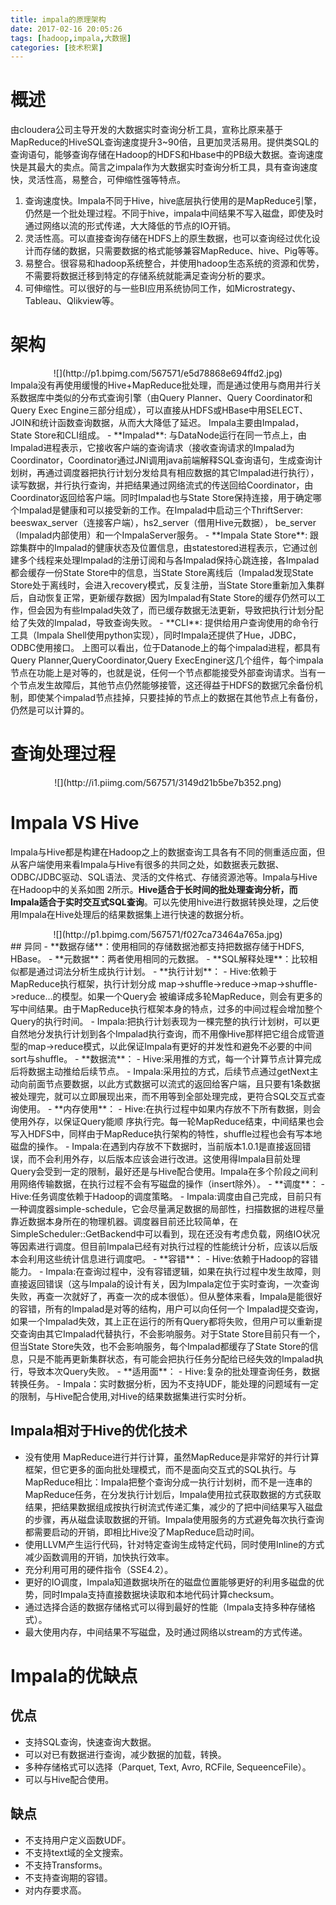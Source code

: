 ```yaml
---
title: impala的原理架构
date: 2017-02-16 20:05:26
tags: [hadoop,impala,大数据]
categories: [技术积累]
---
```

# 概述
由cloudera公司主导开发的大数据实时查询分析工具，宣称比原来基于MapReduce的HiveSQL查询速度提升3~90倍，且更加灵活易用。提供类SQL的查询语句，能够查询存储在Hadoop的HDFS和Hbase中的PB级大数据。查询速度快是其最大的卖点。简言之impala作为大数据实时查询分析工具，具有查询速度快，灵活性高，易整合，可伸缩性强等特点。
1. 查询速度快。Impala不同于Hive，hive底层执行使用的是MapReduce引擎，仍然是一个批处理过程。不同于hive，impala中间结果不写入磁盘，即使及时通过网络以流的形式传递，大大降低的节点的IO开销。
2. 灵活性高。可以直接查询存储在HDFS上的原生数据，也可以查询经过优化设计而存储的数据，只需要数据的格式能够兼容MapReduce、hive、Pig等等。
3. 易整合。很容易和hadoop系统整合，并使用hadoop生态系统的资源和优势，不需要将数据迁移到特定的存储系统就能满足查询分析的要求。
4. 可伸缩性。可以很好的与一些BI应用系统协同工作，如Microstrategy、Tableau、Qlikview等。

# 架构
<center>![](http://p1.bpimg.com/567571/e5d78868e694ffd2.jpg)</center>
Impala没有再使用缓慢的Hive+MapReduce批处理，而是通过使用与商用并行关系数据库中类似的分布式查询引擎（由Query Planner、Query Coordinator和Query Exec Engine三部分组成），可以直接从HDFS或HBase中用SELECT、JOIN和统计函数查询数据，从而大大降低了延迟。
Impala主要由Impalad， State Store和CLI组成。
- **Impalad**: 与DataNode运行在同一节点上，由Impalad进程表示，它接收客户端的查询请求（接收查询请求的Impalad为Coordinator，Coordinator通过JNI调用java前端解释SQL查询语句，生成查询计划树，再通过调度器把执行计划分发给具有相应数据的其它Impalad进行执行），读写数据，并行执行查询，并把结果通过网络流式的传送回给Coordinator，由Coordinator返回给客户端。同时Impalad也与State Store保持连接，用于确定哪个Impalad是健康和可以接受新的工作。在Impalad中启动三个ThriftServer: beeswax_server（连接客户端），hs2_server（借用Hive元数据）， be_server（Impalad内部使用）和一个ImpalaServer服务。
- **Impala State Store**: 跟踪集群中的Impalad的健康状态及位置信息，由statestored进程表示，它通过创建多个线程来处理Impalad的注册订阅和与各Impalad保持心跳连接，各Impalad都会缓存一份State Store中的信息，当State Store离线后（Impalad发现State Store处于离线时，会进入recovery模式，反复注册，当State Store重新加入集群后，自动恢复正常，更新缓存数据）因为Impalad有State Store的缓存仍然可以工作，但会因为有些Impalad失效了，而已缓存数据无法更新，导致把执行计划分配给了失效的Impalad，导致查询失败。
- **CLI**: 提供给用户查询使用的命令行工具（Impala Shell使用python实现），同时Impala还提供了Hue，JDBC， ODBC使用接口。
上图可以看出，位于Datanode上的每个impalad进程，都具有Query Planner,QueryCoordinator,Query ExecEnginer这几个组件，每个impala节点在功能上是对等的，也就是说，任何一个节点都能接受外部查询请求。当有一个节点发生故障后，其他节点仍然能够接管，这还得益于HDFS的数据冗余备份机制，即使某个impalad节点挂掉，只要挂掉的节点上的数据在其他节点上有备份，仍然是可以计算的。

# 查询处理过程

<center>![](http://i1.piimg.com/567571/3149d21b5be7b352.png)</center>

# Impala VS Hive
 Impala与Hive都是构建在Hadoop之上的数据查询工具各有不同的侧重适应面，但从客户端使用来看Impala与Hive有很多的共同之处，如数据表元数据、ODBC/JDBC驱动、SQL语法、灵活的文件格式、存储资源池等。Impala与Hive在Hadoop中的关系如图 2所示。**Hive适合于长时间的批处理查询分析，而Impala适合于实时交互式SQL查询**。可以先使用hive进行数据转换处理，之后使用Impala在Hive处理后的结果数据集上进行快速的数据分析。
<center>![](http://p1.bpimg.com/567571/f027ca73464a765a.jpg)</center>
## 异同
- **数据存储**：使用相同的存储数据池都支持把数据存储于HDFS, HBase。
- **元数据**：两者使用相同的元数据。
- **SQL解释处理**：比较相似都是通过词法分析生成执行计划。
- **执行计划**：
 - Hive:依赖于MapReduce执行框架，执行计划分成 map->shuffle->reduce->map->shuffle->reduce…的模型。如果一个Query会 被编译成多轮MapReduce，则会有更多的写中间结果。由于MapReduce执行框架本身的特点，过多的中间过程会增加整个Query的执行时间。
 - Impala:把执行计划表现为一棵完整的执行计划树，可以更自然地分发执行计划到各个Impalad执行查询，而不用像Hive那样把它组合成管道型的map->reduce模式，以此保证Impala有更好的并发性和避免不必要的中间sort与shuffle。
- **数据流**：
 - Hive:采用推的方式，每一个计算节点计算完成后将数据主动推给后续节点。
 - Impala:采用拉的方式，后续节点通过getNext主动向前面节点要数据，以此方式数据可以流式的返回给客户端，且只要有1条数据被处理完，就可以立即展现出来，而不用等到全部处理完成，更符合SQL交互式查询使用。
- **内存使用**：
 - Hive:在执行过程中如果内存放不下所有数据，则会使用外存，以保证Query能顺 序执行完。每一轮MapReduce结束，中间结果也会写入HDFS中，同样由于MapReduce执行架构的特性，shuffle过程也会有写本地磁盘的操作。
 - Impala:在遇到内存放不下数据时，当前版本1.0.1是直接返回错误，而不会利用外存，以后版本应该会进行改进。这使用得Impala目前处理Query会受到一定的限制，最好还是与Hive配合使用。Impala在多个阶段之间利用网络传输数据，在执行过程不会有写磁盘的操作（insert除外）。
- **调度**：
 - Hive:任务调度依赖于Hadoop的调度策略。
 - Impala:调度由自己完成，目前只有一种调度器simple-schedule，它会尽量满足数据的局部性，扫描数据的进程尽量靠近数据本身所在的物理机器。调度器目前还比较简单，在SimpleScheduler::GetBackend中可以看到，现在还没有考虑负载，网络IO状况等因素进行调度。但目前Impala已经有对执行过程的性能统计分析，应该以后版本会利用这些统计信息进行调度吧。
- **容错**：
 - Hive:依赖于Hadoop的容错能力。
 - Impala:在查询过程中，没有容错逻辑，如果在执行过程中发生故障，则直接返回错误（这与Impala的设计有关，因为Impala定位于实时查询，一次查询失败，再查一次就好了，再查一次的成本很低）。但从整体来看，Impala是能很好的容错，所有的Impalad是对等的结构，用户可以向任何一个 Impalad提交查询，如果一个Impalad失效，其上正在运行的所有Query都将失败，但用户可以重新提交查询由其它Impalad代替执行，不会影响服务。对于State Store目前只有一个，但当State Store失效，也不会影响服务，每个Impalad都缓存了State Store的信息，只是不能再更新集群状态，有可能会把执行任务分配给已经失效的Impalad执行，导致本次Query失败。
- **适用面**：
 - Hive:复杂的批处理查询任务，数据转换任务。
 - Impala：实时数据分析，因为不支持UDF，能处理的问题域有一定的限制，与Hive配合使用,对Hive的结果数据集进行实时分析。

## Impala相对于Hive的优化技术
- 没有使用 MapReduce进行并行计算，虽然MapReduce是非常好的并行计算框架，但它更多的面向批处理模式，而不是面向交互式的SQL执行。与MapReduce相比：Impala把整个查询分成一执行计划树，而不是一连串的MapReduce任务，在分发执行计划后，Impala使用拉式获取数据的方式获取结果，把结果数据组成按执行树流式传递汇集，减少的了把中间结果写入磁盘的步骤，再从磁盘读取数据的开销。Impala使用服务的方式避免每次执行查询都需要启动的开销，即相比Hive没了MapReduce启动时间。
- 使用LLVM产生运行代码，针对特定查询生成特定代码，同时使用Inline的方式减少函数调用的开销，加快执行效率。
- 充分利用可用的硬件指令（SSE4.2）。
- 更好的IO调度，Impala知道数据块所在的磁盘位置能够更好的利用多磁盘的优势，同时Impala支持直接数据块读取和本地代码计算checksum。
- 通过选择合适的数据存储格式可以得到最好的性能（Impala支持多种存储格式）。
- 最大使用内存，中间结果不写磁盘，及时通过网络以stream的方式传递。

# Impala的优缺点
## 优点
- 支持SQL查询，快速查询大数据。
- 可以对已有数据进行查询，减少数据的加载，转换。
- 多种存储格式可以选择（Parquet, Text, Avro, RCFile, SequeenceFile）。
- 可以与Hive配合使用。

## 缺点
- 不支持用户定义函数UDF。
- 不支持text域的全文搜索。
- 不支持Transforms。
- 不支持查询期的容错。
- 对内存要求高。
 


